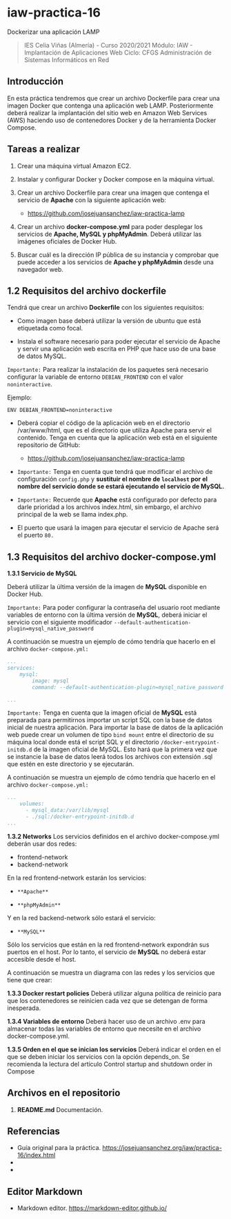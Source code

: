 # iaw-practica-16
Dockerizar una aplicación LAMP

> IES Celia Viñas (Almería) - Curso 2020/2021
Módulo: IAW - Implantación de Aplicaciones Web
Ciclo: CFGS Administración de Sistemas Informáticos en Red

**Introducción**
------------
En esta práctica tendremos que crear un archivo Dockerfile para crear una imagen Docker que contenga una aplicación web LAMP. Posteriormente deberá realizar la implantación del sitio web en Amazon Web Services (AWS) haciendo uso de contenedores Docker y de la herramienta Docker Compose.

**Tareas a realizar**
------------

1. Crear una máquina virtual Amazon EC2.

2. Instalar y configurar Docker y Docker compose en la máquina virtual.

3. Crear un archivo Dockerfile para crear una imagen que contenga el servicio de **Apache** con la siguiente aplicación web:

	- https://github.com/josejuansanchez/iaw-practica-lamp


4. Crear un archivo **docker-compose.yml** para poder desplegar los servicios de **Apache, MySQL y phpMyAdmin**. Deberá utilizar las imágenes oficiales de Docker Hub.

5. Buscar cuál es la dirección IP pública de su instancia y comprobar que puede acceder a los servicios de **Apache y phpMyAdmin** desde una navegador web.


**1.2 Requisitos del archivo dockerfile**
------------
Tendrá que crear un archivo **Dockerfile** con los siguientes requisitos:

- Como imagen base deberá utilizar la versión de ubuntu que está etiquetada como focal.

- Instala el software necesario para poder ejecutar el servicio de Apache y servir una aplicación web escrita en PHP que hace uso de una base de datos MySQL.

`Importante:` Para realizar la instalación de los paquetes será necesario configurar la variable de entorno `DEBIAN_FRONTEND` con el valor `noninteractive`.

Ejemplo:

`ENV DEBIAN_FRONTEND=noninteractive `

- Deberá copiar el código de la aplicación web en el directorio /var/www/html, que es el directorio que utiliza Apache para servir el contenido. Tenga en cuenta que la aplicación web está en el siguiente repositorio de GitHub:

	- https://github.com/josejuansanchez/iaw-practica-lamp

- `Importante:` Tenga en cuenta que tendrá que modificar el archivo de configuración `config.php` y **sustituir el nombre de `localhost` por el nombre del servicio donde se estará ejecutando el servicio de MySQL.**

- `Importante:` Recuerde que **Apache** está configurado por defecto para darle prioridad a los archivos index.html, sin embargo, el archivo principal de la web se llama index.php.

- El puerto que usará la imagen para ejecutar el servicio de Apache será el puerto `80.`

**1.3 Requisitos del archivo docker-compose.yml**
------------
**1.3.1 Servicio de MySQL**

Deberá utilizar la última versión de la imagen de **MySQL** disponible en Docker Hub.

`Importante:` Para poder configurar la contraseña del usuario root mediante variables de entorno con la última versión de **MySQL**, deberá iniciar el servicio con el siguiente modificador `--default-authentication-plugin=mysql_native_password`

A continuación se muestra un ejemplo de cómo tendría que hacerlo en el archivo `docker-compose.yml:`

```yaml
...
services:
    mysql:
        image: mysql
        command: --default-authentication-plugin=mysql_native_password

...
```

`Importante:` Tenga en cuenta que la imagen oficial de **MySQL** está preparada para permitirnos importar un script SQL con la base de datos inicial de nuestra aplicación. Para importar la base de datos de la aplicación web puede crear un volumen de tipo `bind mount` entre el directorio de su máquina local donde está el script SQL y el directorio `/docker-entrypoint-initdb.d` de la imagen oficial de MySQL. Esto hará que la primera vez que se instancie la base de datos leerá todos los archivos con extensión .sql que estén en este directorio y se ejecutarán.

A continuación se muestra un ejemplo de cómo tendría que hacerlo en el archivo `docker-compose.yml:`

```yaml
...
    volumes:
      - mysql_data:/var/lib/mysql
      - ./sql:/docker-entrypoint-initdb.d 
...
```

**1.3.2 Networks**
Los servicios definidos en el archivo docker-compose.yml deberán usar dos redes:

- frontend-network
- backend-network

En la red frontend-network estarán los servicios:

-     **Apache**
-     **phpMyAdmin**

Y en la red backend-network sólo estará el servicio:

-     **MySQL**

Sólo los servicios que están en la red frontend-network expondrán sus puertos en el host. Por lo tanto, el servicio de **MySQL** no deberá estar accesible desde el host.

A continuación se muestra un diagrama con las redes y los servicios que tiene que crear:

**1.3.3 Docker restart policies**
Deberá utilizar alguna política de reinicio para que los contenedores se reinicien cada vez que se detengan de forma inesperada.

**1.3.4 Variables de entorno**
Deberá hacer uso de un archivo .env para almacenar todas las variables de entorno que necesite en el archivo docker-compose.yml.

**1.3.5 Orden en el que se inician los servicios**
Deberá indicar el orden en el que se deben iniciar los servicios con la opción depends_on. Se recomienda la lectura del artículo Control startup and shutdown order in Compose



**Archivos en el repositorio**
------------
1. **README.md** Documentación.


**Referencias**
------------
- Guía original para la práctica.
https://josejuansanchez.org/iaw/practica-16/index.html
-
-



**Editor Markdown**
------------
- Markdown editor.
https://markdown-editor.github.io/

